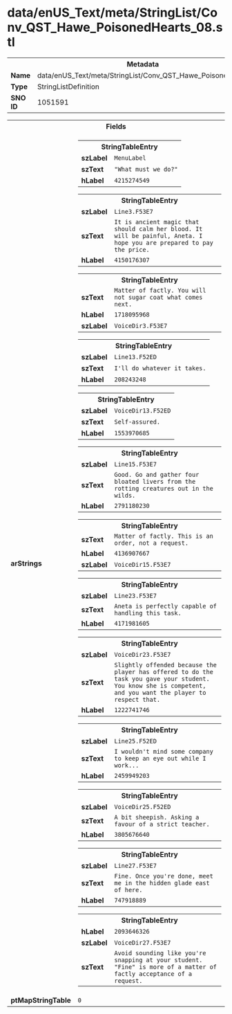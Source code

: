 <h1>data/enUS_Text/meta/StringList/Conv_QST_Hawe_PoisonedHearts_08.stl</h1><table><tr><th colspan="100%">Metadata</th></tr><tr><td><b>Name</b></td><td>data/enUS_Text/meta/StringList/Conv_QST_Hawe_PoisonedHearts_08.stl</td></tr><tr><td><b>Type</b></td><td>StringListDefinition</td></tr><tr><td><b>SNO ID</b></td><td>1051591</td></tr></table>

<table><tr><th colspan="100%">Fields</th></tr><tr><td><b>arStrings</b></td><td><table><tr><th colspan="100%">StringTableEntry</th></tr><tr><td><b>szLabel</b></td><td><code>MenuLabel</code></td></tr><tr><td><b>szText</b></td><td><code>"What must we do?"</code></td></tr><tr><td><b>hLabel</b></td><td><code>4215274549</code></td></tr></table>


<table><tr><th colspan="100%">StringTableEntry</th></tr><tr><td><b>szLabel</b></td><td><code>Line3.F53E7</code></td></tr><tr><td><b>szText</b></td><td><code>It is ancient magic that should calm her blood. It will be painful, Aneta. I hope you are prepared to pay the price.</code></td></tr><tr><td><b>hLabel</b></td><td><code>4150176307</code></td></tr></table>


<table><tr><th colspan="100%">StringTableEntry</th></tr><tr><td><b>szText</b></td><td><code>Matter of factly. You will not sugar coat what comes next.</code></td></tr><tr><td><b>hLabel</b></td><td><code>1718095968</code></td></tr><tr><td><b>szLabel</b></td><td><code>VoiceDir3.F53E7</code></td></tr></table>


<table><tr><th colspan="100%">StringTableEntry</th></tr><tr><td><b>szLabel</b></td><td><code>Line13.F52ED</code></td></tr><tr><td><b>szText</b></td><td><code>I'll do whatever it takes.</code></td></tr><tr><td><b>hLabel</b></td><td><code>208243248</code></td></tr></table>


<table><tr><th colspan="100%">StringTableEntry</th></tr><tr><td><b>szLabel</b></td><td><code>VoiceDir13.F52ED</code></td></tr><tr><td><b>szText</b></td><td><code>Self-assured.</code></td></tr><tr><td><b>hLabel</b></td><td><code>1553970685</code></td></tr></table>


<table><tr><th colspan="100%">StringTableEntry</th></tr><tr><td><b>szLabel</b></td><td><code>Line15.F53E7</code></td></tr><tr><td><b>szText</b></td><td><code>Good. Go and gather four bloated livers from the rotting creatures out in the wilds.</code></td></tr><tr><td><b>hLabel</b></td><td><code>2791180230</code></td></tr></table>


<table><tr><th colspan="100%">StringTableEntry</th></tr><tr><td><b>szText</b></td><td><code>Matter of factly. This is an order, not a request.</code></td></tr><tr><td><b>hLabel</b></td><td><code>4136907667</code></td></tr><tr><td><b>szLabel</b></td><td><code>VoiceDir15.F53E7</code></td></tr></table>


<table><tr><th colspan="100%">StringTableEntry</th></tr><tr><td><b>szLabel</b></td><td><code>Line23.F53E7</code></td></tr><tr><td><b>szText</b></td><td><code>Aneta is perfectly capable of handling this task.</code></td></tr><tr><td><b>hLabel</b></td><td><code>4171981605</code></td></tr></table>


<table><tr><th colspan="100%">StringTableEntry</th></tr><tr><td><b>szLabel</b></td><td><code>VoiceDir23.F53E7</code></td></tr><tr><td><b>szText</b></td><td><code>Slightly offended because the player has offered to do the task you gave your student. You know she is competent, and you want the player to respect that.</code></td></tr><tr><td><b>hLabel</b></td><td><code>1222741746</code></td></tr></table>


<table><tr><th colspan="100%">StringTableEntry</th></tr><tr><td><b>szLabel</b></td><td><code>Line25.F52ED</code></td></tr><tr><td><b>szText</b></td><td><code>I wouldn't mind some company to keep an eye out while I work...</code></td></tr><tr><td><b>hLabel</b></td><td><code>2459949203</code></td></tr></table>


<table><tr><th colspan="100%">StringTableEntry</th></tr><tr><td><b>szLabel</b></td><td><code>VoiceDir25.F52ED</code></td></tr><tr><td><b>szText</b></td><td><code>A bit sheepish. Asking a favour of a strict teacher.</code></td></tr><tr><td><b>hLabel</b></td><td><code>3805676640</code></td></tr></table>


<table><tr><th colspan="100%">StringTableEntry</th></tr><tr><td><b>szLabel</b></td><td><code>Line27.F53E7</code></td></tr><tr><td><b>szText</b></td><td><code>Fine. Once you're done, meet me in the hidden glade east of here.</code></td></tr><tr><td><b>hLabel</b></td><td><code>747918889</code></td></tr></table>


<table><tr><th colspan="100%">StringTableEntry</th></tr><tr><td><b>hLabel</b></td><td><code>2093646326</code></td></tr><tr><td><b>szLabel</b></td><td><code>VoiceDir27.F53E7</code></td></tr><tr><td><b>szText</b></td><td><code>Avoid sounding like you're snapping at your student. "Fine" is more of a matter of factly acceptance of a request.</code></td></tr></table>


</td></tr><tr><td><b>ptMapStringTable</b></td><td><code>0</code></td></tr></table>

